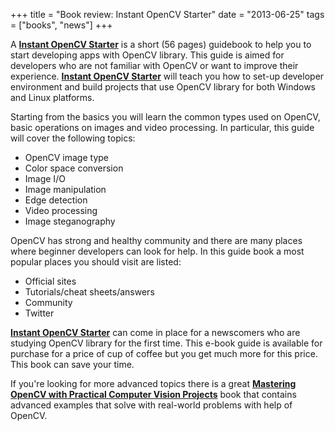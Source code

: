 +++
title =  "Book review: Instant OpenCV Starter"
date = "2013-06-25"
tags = ["books", "news"]
+++

A [**Instant OpenCV Starter**][1] is a short (56 pages) guidebook to help you to start developing apps with OpenCV library. This guide is aimed for developers who are not familiar with OpenCV or want to improve their experience. [**Instant OpenCV Starter**][1] will teach you how to set-up developer environment and build projects that use OpenCV library for both Windows and Linux platforms.

<!--more-->

Starting from the basics you will learn the common types used on OpenCV, basic operations on images and video processing. In particular, this guide will cover the following topics:

  * OpenCV image type
  * Color space conversion
  * Image I/O
  * Image manipulation
  * Edge detection
  * Video processing 
  * Image steganography

OpenCV has strong and healthy community and there are many places where beginner developers can look for help. In this guide book a most popular places you should visit are listed:

  * Official sites
  * Tutorials/cheat sheets/answers
  * Community
  * Twitter

[**Instant OpenCV Starter**][1] can come in place for a newscomers who are studying OpenCV library for the first time. This e-book guide is available for purchase for a price of cup of coffee but you get much more for this price. This book can save your time.

If you're looking for more advanced topics there is a great [**Mastering OpenCV with Practical Computer Vision Projects**][2] book that contains advanced examples that solve with real-world problems with help of OpenCV.

   [1]: http://www.packtpub.com/opencv-starter/book
   [2]: http://www.packtpub.com/cool-projects-with-opencv/book